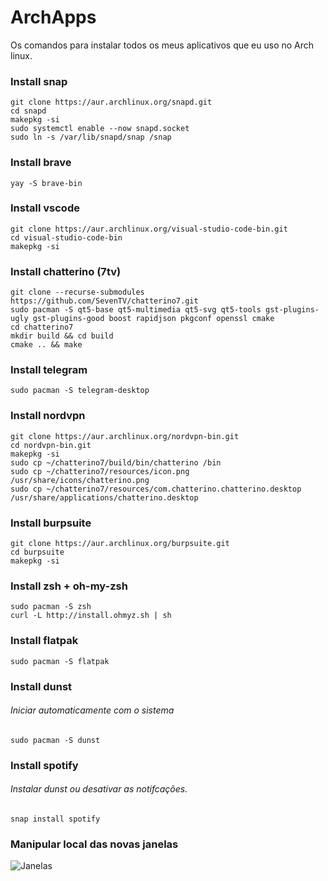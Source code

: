# ArchApps
Os comandos para instalar todos os meus aplicativos que eu uso no Arch linux.


### Install snap
```
git clone https://aur.archlinux.org/snapd.git
cd snapd
makepkg -si
sudo systemctl enable --now snapd.socket
sudo ln -s /var/lib/snapd/snap /snap
```

### Install brave
```
yay -S brave-bin
```

### Install vscode
```
git clone https://aur.archlinux.org/visual-studio-code-bin.git
cd visual-studio-code-bin
makepkg -si
```
### Install chatterino (7tv)
```
git clone --recurse-submodules https://github.com/SevenTV/chatterino7.git
sudo pacman -S qt5-base qt5-multimedia qt5-svg qt5-tools gst-plugins-ugly gst-plugins-good boost rapidjson pkgconf openssl cmake
cd chatterino7
mkdir build && cd build
cmake .. && make

```

### Install telegram
```
sudo pacman -S telegram-desktop
```
### Install nordvpn
```
git clone https://aur.archlinux.org/nordvpn-bin.git
cd nordvpn-bin.git
makepkg -si
sudo cp ~/chatterino7/build/bin/chatterino /bin
sudo cp ~/chatterino7/resources/icon.png /usr/share/icons/chatterino.png
sudo cp ~/chatterino7/resources/com.chatterino.chatterino.desktop /usr/share/applications/chatterino.desktop
```

### Install burpsuite
```
git clone https://aur.archlinux.org/burpsuite.git
cd burpsuite
makepkg -si
```
### Install zsh + oh-my-zsh
```
sudo pacman -S zsh
curl -L http://install.ohmyz.sh | sh
```

### Install flatpak
```
sudo pacman -S flatpak
```
### Install dunst
###### Iniciar automaticamente com o sistema 
```
sudo pacman -S dunst
```
### Install spotify
###### Instalar dunst ou desativar as notifcações.
```
snap install spotify
```

### Manipular local das novas janelas
![Janelas](https://img.vivaolinux.com.br/imagens/dicas/comunidade/Screenshot_20210403_155625.png)
